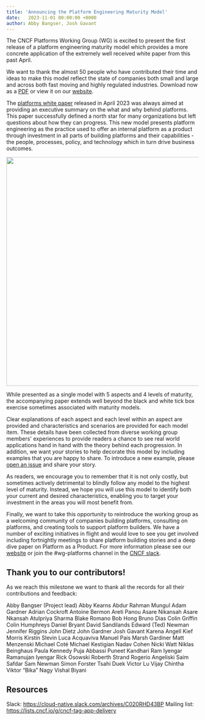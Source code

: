 ```yaml
---
title: 'Announcing the Platform Engineering Maturity Model'
date:   2023-11-01 00:00:00 +0000
author: Abby Bangser, Josh Gavant
---
```


The CNCF Platforms Working Group (WG) is excited to present the first release of a platform engineering maturity model which provides a more concrete application of the extremely well received white paper from this past April.

We want to thank the almost 50 people who have contributed their time and ideas to make this model reflect the state of companies both small and large and across both fast moving and highly regulated industries. Download now as a [PDF](https://github.com/cncf/tag-app-delivery/raw/main/platforms-maturity-model/v1/assets/platform-eng-maturity-model-v1.0.pdf) or view it on our [website](https://appdelivery.cncf.io/whitepapers/platform-eng-maturity-model/).

The [platforms white paper](https://appdelivery.cncf.io/whitepapers/platforms) released in April 2023 was always aimed at providing an executive summary on the what and why behind platforms. This paper successfully defined a north star for many organizations but left questions about how they can progress. This new model presents platform engineering as the practice used to offer an internal platform as a product through investment in all parts of building platforms and their capabilities - the people, processes, policy, and technology which in turn drive business outcomes.

<img src="./assets/platform-maturity-model-table.png" width=600px /><br/>

While presented as a single model with 5 aspects and 4 levels of maturity, the accompanying paper extends well beyond the black and white tick box exercise sometimes associated with maturity models.

Clear explanations of each aspect and each level within an aspect are provided and  characteristics and scenarios are provided for each model item. These details have been collected from diverse working group members' experiences to provide readers a chance to see real world applications hand in hand with the theory behind each progression. In addition, we want _your_ stories to help decorate this model by including examples that you are happy to share. To introduce a new example, please [open an issue](https://github.com/cncf/tag-app-delivery/issues/new?assignees=&labels=&projects=&template=platform-maturity-model-example.md) and share your story.

As readers, we encourage you to remember that it is not only costly, but sometimes actively detrimental to blindly follow any model to the highest level of maturity. Instead, we hope you will use this model to identify both your current and desired characteristics, enabling you to target your investment in the areas you will most benefit from.

Finally, we want to take this opportunity to reintroduce the working group as a welcoming community of companies building platforms, consulting on platforms, and creating tools to support platform builders. We have a number of exciting initiatives in flight and would love to see you get involved including fortnightly meetings to share platform building stories and a deep dive paper on Platform as a Product. For more information please see our [website](https://appdelivery.cncf.io) or join the #wg-platforms channel in the [CNCF slack](https://slack.cncf.io/).

## Thank you to our contributors!

As we reach this milestone we want to thank all the records for all their contributions and feedback:

Abby Bangser (Project lead)
Abby Kearns
Abdur Rahman Mungul
Adam Gardner
Adrian Cockroft
Antoine Bermon
Areti Panou
Asare Nikansah
Asare Nkansah
Atulpriya Sharma
Blake Romano
Bob Hong
Bruno Dias
Colin Griffin
Colin Humphreys
Daniel Bryant
David Sandilands
Edward (Ted) Newman
Jennifer Riggins
John Dietz
John Gardner
Josh Gavant
Karena Angell
Kief Morris
Kirstin Slevin
Luca Acquaviva
Manuel Pais
Marsh Gardiner
Matt Menzenski
Michael Coté
Michael Kestigian
Nadav Cohen
Nicki Watt
Niklas Beinghaus
Paula Kennedy
Puja Abbassi
Puneet Kandhari
Ram Iyengar
Ramanujan Iyengar
Rick Osowski
Roberth Strand
Rogerio Angeliski
Saim Safdar
Sam Newman
Simon Forster
Tsahi Duek
Victor Lu
Vijay Chintha
Viktor “Bika” Nagy
Vishal Biyani

## Resources

Slack: https://cloud-native.slack.com/archives/C020RHD43BP
Mailing list: https://lists.cncf.io/g/cncf-tag-app-delivery

